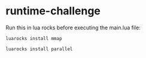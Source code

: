 # runtime-challenge

Run this in lua rocks before executing the main.lua file:

```
luarocks install mmap

luarocks install parallel
```

